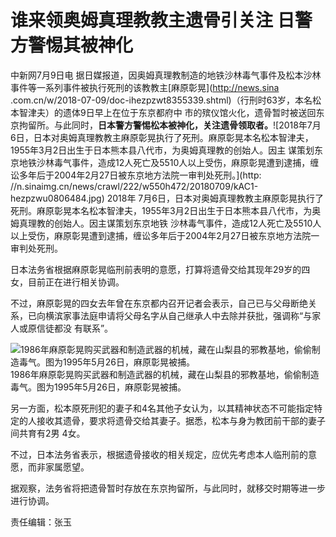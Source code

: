 # 谁来领奥姆真理教教主遗骨引关注 日警方警惕其被神化

中新网7月9日电 据日媒报道，因奥姆真理教制造的地铁沙林毒气事件及松本沙林事件等一系列事件被执行死刑的该教教主[麻原彰晃](http://news.sina
.com.cn/w/2018-07-09/doc-ihezpzwt8355339.shtml)（行刑时63岁，本名松本智津夫）的遗体9日早上在位于东京都府中
市的殡仪馆火化，遗骨暂时被送回东京拘留所。与此同时，**日本警方警惕松本被神化，关注遗骨领取者。**![2018年7月6日，日本对奥姆真理教教主麻原彰晃执行了死刑。麻原彰晃本名松本智津夫，1955年3月2日出生于日本熊本县八代市，为奥姆真理教的创始人。因主
谋策划东京地铁沙林毒气事件，造成12人死亡及5510人以上受伤，麻原彰晃遭到逮捕，缠讼多年后于2004年2月27日被东京地方法院一审判处死刑。](http:
//n.sinaimg.cn/news/crawl/222/w550h472/20180709/kAC1-hezpzwu0806484.jpg) 2018年
7月6日，日本对奥姆真理教教主麻原彰晃执行了死刑。麻原彰晃本名松本智津夫，1955年3月2日出生于日本熊本县八代市，为奥姆真理教的创始人。因主谋策划东京地铁
沙林毒气事件，造成12人死亡及5510人以上受伤，麻原彰晃遭到逮捕，缠讼多年后于2004年2月27日被东京地方法院一审判处死刑。

日本法务省根据麻原彰晃临刑前表明的意愿，打算将遗骨交给其现年29岁的四女，目前正在进行相关协调。

不过，麻原彰晃的四女去年曾在东京都内召开记者会表示，自己已与父母断绝关系，已向横滨家事法庭申请将父母名字从自己继承人中去除并获批，强调称“与家人或原信徒都没
有联系”。

![1986年麻原彰晃购买武器和制造武器的机械，藏在山梨县的邪教基地，偷偷制造毒气。图为1995年5月26日，麻原彰晃被捕。](http://n.sinaimg.cn/news/crawl/133/w550h383/20180709/ugIt-hezpzwu0807397.jpg)
1986年麻原彰晃购买武器和制造武器的机械，藏在山梨县的邪教基地，偷偷制造毒气。图为1995年5月26日，麻原彰晃被捕。

另一方面，松本原死刑犯的妻子和4名其他子女认为，以其精神状态不可能指定特定的人接收其遗骨，要求将遗骨交给其妻子。据悉，松本与身为教团前干部的妻子间共育有2男
4女。

不过，日本法务省表示，根据遗骨接收的相关规定，应优先考虑本人临刑前的意愿，而非家属愿望。

据观察，法务省将把遗骨暂时存放在东京拘留所，与此同时，就移交时期等进一步进行协调。

责任编辑：张玉

